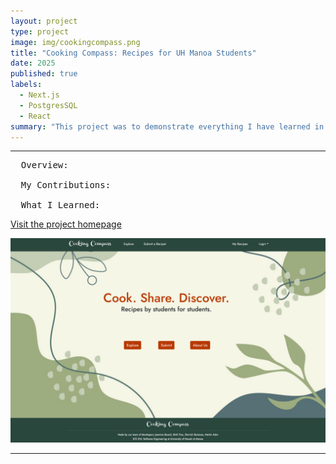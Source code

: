 ```yaml
---
layout: project
type: project
image: img/cookingcompass.png
title: "Cooking Compass: Recipes for UH Manoa Students"
date: 2025
published: true
labels:
  - Next.js
  - PostgresSQL
  - React
summary: "This project was to demonstrate everything I have learned in ICS 314. It features a web application meant to benefit UH Manoa students. It is a website designed to share toaster oven recipes. It uses Next.js, PostgressSQL, and React to make the front ends and back ends ot be fully functional."
---
```


<hr>

<pre>
  Overview:

  My Contributions:

  What I Learned:
</pre>

[Visit the project homepage](https://cooking-compass.github.io/)

<img width="700px" class="rounded pe-4" src="../img/cookingcompasshomepage.png">

<hr>

